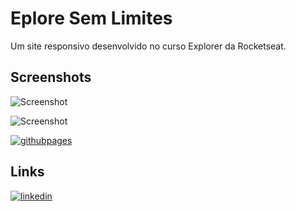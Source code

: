 # Eplore Sem Limites
Um site responsivo desenvolvido no curso Explorer da Rocketseat.
## Screenshots
![Screenshot](https://cdn.discordapp.com/attachments/1080290757484748870/1137846825542496359/image.png)

![Screenshot](https://cdn.discordapp.com/attachments/1080290757484748870/1137846515327565825/image.png)

[![githubpages](https://img.shields.io/badge/Explore%20Sem%20Limites-222222?style=for-the-badge&logo=githubpages&logoColor=white)](https://thiagovirtuoso.github.io/Desafio-Explore-Sem-Limites/)
## Links
[![linkedin](https://img.shields.io/badge/linkedin-0A66C2?style=for-the-badge&logo=linkedin&logoColor=white)](https://www.linkedin.com/in/thiago-virtuoso-55a393285/)
